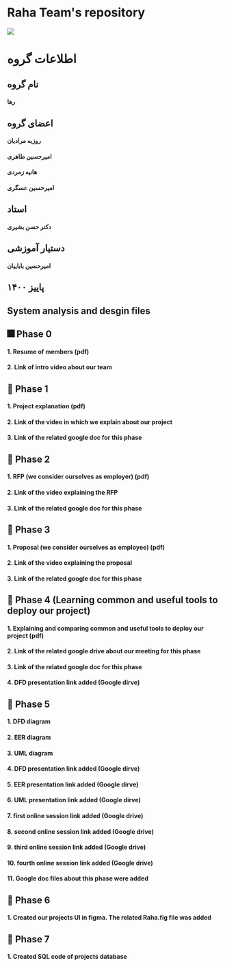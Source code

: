 # Raha Team's repository
![](https://s21.picofile.com/file/8444443642/imageedit_2_7348523058.png)

# اطلاعات گروه
## نام گروه
#### رها

## اعضای گروه
#### روزبه مرادیان
#### امیرحسین طاهری
#### هانیه زمردی
#### امیرحسین عسگری

## استاد
#### دکتر حسن بشیری

## دستیار آموزشی
#### امیرحسین باباییان

## پاییز ۱۴۰۰

## System analysis and desgin files
## :fireworks: Phase 0
#### 1. Resume of members (pdf)
#### 2. Link of intro video about our team
## :gift: Phase 1
#### 1. Project explanation (pdf)
#### 2. Link of the video in which we explain about our project
#### 3. Link of the related google doc for this phase
## :christmas_tree: Phase 2
#### 1. RFP (we consider ourselves as employer) (pdf)
#### 2. Link of the video explaining the RFP
#### 3. Link of the related google doc for this phase
## :tanabata_tree: Phase 3
#### 1. Proposal (we consider ourselves as employee) (pdf)
#### 2. Link of the video explaining the proposal
#### 3. Link of the related google doc for this phase
## :tada: Phase 4 (Learning common and useful tools to deploy our project)
#### 1. Explaining and comparing common and useful tools to deploy our project (pdf)
#### 2. Link of the related google drive about our meeting for this phase
#### 3. Link of the related google doc for this phase
#### 4. DFD presentation link added (Google dirve)
## :balloon: Phase 5
#### 1. DFD diagram
#### 2. EER diagram
#### 3. UML diagram
#### 4. DFD presentation link added (Google dirve)
#### 5. EER presentation link added (Google dirve)
#### 6. UML presentation link added (Google dirve)
#### 7. first online session link added (Google drive)
#### 8. second online session link added (Google drive)
#### 9. third online session link added (Google drive)
#### 10. fourth online session link added (Google drive)
#### 11. Google doc files about this phase were added
## :crystal_ball: Phase 6
#### 1. Created our projects UI in figma. The related Raha.fig file was added
## :jack_o_lantern: Phase 7
#### 1. Created SQL code of projects database
